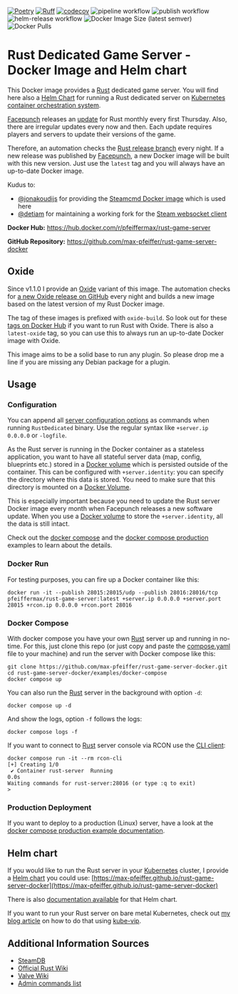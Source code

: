 [![Poetry](https://img.shields.io/endpoint?url=https://python-poetry.org/badge/v0.json)](https://python-poetry.org/)
[![Ruff](https://img.shields.io/endpoint?url=https://raw.githubusercontent.com/astral-sh/ruff/main/assets/badge/v2.json)](https://github.com/astral-sh/ruff)
[![codecov](https://codecov.io/gh/max-pfeiffer/rust-game-server-docker/graph/badge.svg?token=RfzYdxhvCd)](https://codecov.io/gh/max-pfeiffer/rust-game-server-docker)
![pipeline workflow](https://github.com/max-pfeiffer/rust-game-server-docker/actions/workflows/pipeline.yaml/badge.svg)
![publish workflow](https://github.com/max-pfeiffer/rust-game-server-docker/actions/workflows/publish.yaml/badge.svg)
![helm-release workflow](https://github.com/max-pfeiffer/rust-game-server-docker/actions/workflows/helm-release.yaml/badge.svg)
![Docker Image Size (latest semver)](https://img.shields.io/docker/image-size/pfeiffermax/rust-game-server?sort=semver)
![Docker Pulls](https://img.shields.io/docker/pulls/pfeiffermax/rust-game-server)

# Rust Dedicated Game Server - Docker Image and Helm chart
This Docker image provides a [Rust](https://rust.facepunch.com/) dedicated game server. You will find here also a
[Helm Chart](https://helm.sh/) for running a Rust dedicated server on [Kubernetes container orchestration system](https://kubernetes.io/). 

[Facepunch](https://facepunch.com/) releases an [update](https://rust.facepunch.com/changes) for Rust monthly every
first Thursday. Also, there are irregular updates every now and then. Each update requires players and servers to
update their versions of the game.

Therefore, an automation checks the [Rust release branch](https://steamdb.info/app/258550/depots/?branch=release) every
night. If a new release was published by [Facepunch](https://facepunch.com/), a new Docker image will be built with this
new version. Just use the `latest` tag and you will always have an up-to-date Docker image.

Kudus to:
* [@jonakoudijs](https://github.com/jonakoudijs) for providing the [Steamcmd Docker image](https://github.com/steamcmd/docker) which is used here
* [@detiam](https://github.com/detiam) for maintaining a working fork for the [Steam websocket client](https://github.com/detiam/steam_websocket) 

**Docker Hub:** https://hub.docker.com/r/pfeiffermax/rust-game-server

**GitHub Repository:** https://github.com/max-pfeiffer/rust-game-server-docker

## Oxide
Since v1.1.0 I provide an [Oxide](https://umod.org/games/rust) variant of this image. The automation checks for
[a new Oxide release on GitHub](https://github.com/OxideMod/Oxide.Rust/releases) every night and builds a new image
based on the latest version of my Rust Docker image.

The tag of these images is prefixed with `oxide-build`. So look out for these
[tags on Docker Hub](https://hub.docker.com/r/pfeiffermax/rust-game-server/tags) if you want to run Rust with Oxide.
There is also a `latest-oxide` tag, so you can use this to always run an up-to-date Docker image with Oxide.

This image aims to be a solid base to run any plugin. So please drop me a line if you are missing any Debian package
for a plugin.

## Usage
### Configuration
You can append all [server configuration options](https://www.corrosionhour.com/rust-admin-commands/) as commands
when running `RustDedicated` binary. Use the regular syntax like `+server.ip 0.0.0.0` or `-logfile`.

As the Rust server is running in the Docker container as a stateless application, you want to have all stateful server
data (map, config, blueprints etc.) stored in a [Docker volume](https://docs.docker.com/storage/volumes/)
which is persisted outside of the container. This can be configured with `+server.identity`: you can specify the
directory where this data is stored. You need to make sure that this directory is mounted on
a [Docker Volume](https://docs.docker.com/storage/volumes/).

This is especially important because you need to update the Rust server Docker image every month when Facepunch
releases a new software update. When you use a [Docker volume](https://docs.docker.com/storage/volumes/) to store
the `+server.identity`, all the data is still intact.

Check out the [docker compose](examples/docker-compose/README.md) and the
[docker compose production](examples/docker-compose-production/README.md) examples to learn about
the details. 

### Docker Run
For testing purposes, you can fire up a Docker container like this:
```shell
docker run -it --publish 28015:28015/udp --publish 28016:28016/tcp pfeiffermax/rust-game-server:latest +server.ip 0.0.0.0 +server.port 28015 +rcon.ip 0.0.0.0 +rcon.port 28016
```

### Docker Compose
With docker compose you have your own [Rust](https://rust.facepunch.com/) server up and running in no-time. For this,
just clone this repo (or just copy and paste the [compose.yaml](examples/docker-compose/compose.yaml) file to your
machine) and run the server with Docker compose like this:
```shell
git clone https://github.com/max-pfeiffer/rust-game-server-docker.git
cd rust-game-server-docker/examples/docker-compose
docker compose up
```
You can also run the [Rust](https://rust.facepunch.com/) server in the background with option `-d`:
```shell
docker compose up -d
```
And show the logs, option `-f` follows the logs:
```shell
docker compose logs -f
```

If you want to connect to [Rust](https://rust.facepunch.com/) server console via RCON use the [CLI client](https://github.com/gorcon/rcon-cli):
```shell
docker compose run -it --rm rcon-cli
[+] Creating 1/0
 ✔ Container rust-server  Running                                                                                                                                             0.0s 
Waiting commands for rust-server:28016 (or type :q to exit)
> 
```

### Production Deployment
If you want to deploy to a production (Linux) server, have a look at the
[docker compose production example documentation](examples/docker-compose-production/README.md).

## Helm chart
If you would like to run the Rust server in your [Kubernetes](https://kubernetes.io/) cluster, I provide a
[Helm chart](https://helm.sh/) you could use: [https://max-pfeiffer.github.io/rust-game-server-docker](https://max-pfeiffer.github.io/rust-game-server-docker)

There is also [documentation available](charts/rust/README.md) for that Helm chart.

If you want to run your Rust server on bare metal Kubernetes, check out
[my blog article](https://max-pfeiffer.github.io/blog/hosting-game-servers-on-bare-metal-kubernetes-with-kube-vip.html)
on how to do that using [kube-vip](https://kube-vip.io/).

## Additional Information Sources
* [SteamDB](https://steamdb.info/app/258550/info/)
* [Official Rust Wiki](https://wiki.facepunch.com/rust/)
* [Valve Wiki](https://developer.valvesoftware.com/wiki/Rust_Dedicated_Server)
* [Admin commands list](https://www.corrosionhour.com/rust-admin-commands/)
